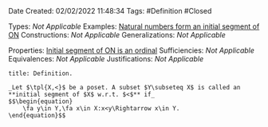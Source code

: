 <br />
<br />

Date Created: 02/02/2022 11:48:34
Tags: #Definition #Closed 

Types: _Not Applicable_
Examples: [Natural numbers form an initial segment of ON](Natural%20numbers%20form%20an%20initial%20segment%20of%20ON.md)
Constructions: _Not Applicable_
Generalizations: _Not Applicable_

Properties: [Initial segment of ON is an ordinal](Initial%20segment%20of%20ON%20is%20an%20ordinal.md)
Sufficiencies: _Not Applicable_
Equivalences: _Not Applicable_
Justifications: _Not Applicable_

``` ad-Definition
title: Definition.

_Let $\tpl{X,<}$ be a poset. A subset $Y\subseteq X$ is called an **initial segment of $X$ w.r.t. $<$** if_
$$\begin{equation}
    \fa y\in Y,\fa x\in X:x<y\Rightarrow x\in Y.
\end{equation}$$

```
